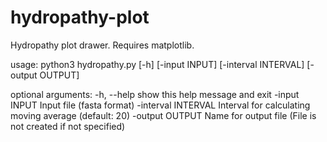 # hydropathy-plot

Hydropathy plot drawer. 
Requires matplotlib. 

usage: python3 hydropathy.py [-h] [-input INPUT] [-interval INTERVAL] [-output OUTPUT]

optional arguments:
  -h, --help          show this help message and exit
  -input INPUT        Input file (fasta format)
  -interval INTERVAL  Interval for calculating moving average (default: 20)
  -output OUTPUT      Name for output file (File is not created if not
                      specified)
                      
